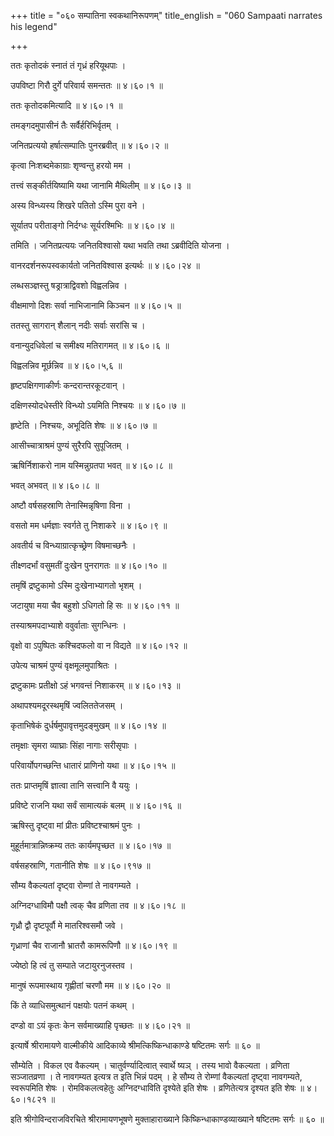 +++
title = "०६० सम्पातिना स्वकथानिरूपणम्"
title_english = "060 Sampaati narrates his legend"

+++


ततः कृतोदकं स्नातं तं गृध्रं हरियूथपाः ।  

उपविष्टा गिरौ दुर्गे परिवार्य समन्ततः  ॥  ४।६०।१  ॥   

ततः कृतोदकमित्यादि  ॥  ४।६०।१  ॥   

  

तमङ्गदमुपासीनं तैः सर्वैर्हरिभिर्वृतम् ।  

जनितप्रत्ययो हर्षात्सम्पातिः पुनरब्रवीत्  ॥  ४।६०।२  ॥   

कृत्वा निःशब्दमेकाग्राः शृण्वन्तु हरयो मम ।  

तत्त्वं सङ्कीर्तयिष्यामि यथा जानामि मैथिलीम्  ॥  ४।६०।३  ॥   

अस्य विन्ध्यस्य शिखरे पतितो ऽस्मि पुरा वने ।  

सूर्यातप परीताङ्गो निर्दग्धः सूर्यरश्मिभिः  ॥  ४।६०।४  ॥   

तमिति । जनितप्रत्ययः जनितविश्वासो यथा भवति तथा ऽब्रवीदिति योजना ।  

वानरदर्शनरूपस्वकार्यतो जनितविश्वास इत्यर्थः  ॥  ४।६०।२४  ॥   

  

लब्धसञ्ज्ञस्तु षड्रात्राद्विवशो विह्वलन्निव ।  

वीक्षमाणो दिशः सर्वा नाभिजानामि किञ्चन  ॥  ४।६०।५  ॥   

ततस्तु सागरान् शैलान् नदीः सर्वाः सरांसि च ।  

वनान्युदधिवेलां च समीक्ष्य मतिरागमत्  ॥  ४।६०।६  ॥   

विह्वलन्निव मूर्छन्निव  ॥  ४।६०।५,६  ॥   

  

हृष्टपक्षिगणाकीर्णः कन्दरान्तरकूटवान् ।  

दक्षिणस्योदधेस्तीरे विन्ध्यो ऽयमिति निश्चयः  ॥  ४।६०।७  ॥   

हृष्टेति । निश्चयः, अभूदिति शेषः  ॥  ४।६०।७  ॥   

  

आसीच्चात्राश्रमं पुण्यं सुरैरपि सुपूजितम् ।  

ऋषिर्निशाकरो नाम यस्मिन्नुग्रतपा भवत्  ॥  ४।६०।८  ॥   

भवत् अभवत्  ॥  ४।६०।८  ॥   

  

अष्टौ वर्षसहस्राणि तेनास्मिन्नृषिणा विना ।  

वसतो मम धर्मज्ञाः स्वर्गते तु निशाकरे  ॥  ४।६०।९  ॥   

अवतीर्य च विन्ध्याग्रात्कृच्छ्रेण विषमाच्छनैः ।  

तीक्ष्णदर्भां वसुमतीं दुःखेन पुनरागतः  ॥  ४।६०।१०  ॥   

तमृषिं द्रष्टुकामो ऽस्मि दुःखेनाभ्यागतो भृशम् ।  

जटायुषा मया चैव बहुशो ऽधिगतो हि सः  ॥  ४।६०।११  ॥   

तस्याश्रमपदाभ्याशे ववुर्वाताः सुगन्धिनः ।  

वृक्षो वा ऽपुष्पितः कश्चिदफलो वा न विद्यते  ॥  ४।६०।१२  ॥   

उपेत्य चाश्रमं पुण्यं वृक्षमूलमुपाश्रितः ।  

द्रष्टुकामः प्रतीक्षो ऽहं भगवन्तं निशाकरम्  ॥  ४।६०।१३  ॥   

अथापश्यमदूरस्थमृषिं ज्वलिततेजसम् ।  

कृताभिषेकं दुर्धर्षमुपावृत्तमुदङ्मुखम्  ॥  ४।६०।१४  ॥   

तमृक्षाः सृमरा व्याघ्राः सिंहा नागाः सरीसृपाः ।  

परिवार्योपगच्छन्ति धातारं प्राणिनो यथा  ॥  ४।६०।१५  ॥   

ततः प्राप्तमृषिं ज्ञात्वा तानि सत्त्वानि वै ययुः ।  

प्रविष्टे राजनि यथा सर्वं सामात्यकं बलम्  ॥  ४।६०।१६  ॥   

ऋषिस्तु दृष्ट्वा मां प्रीतः प्रविष्टश्चाश्रमं पुनः ।  

मुहूर्तमात्रान्निष्क्रम्य ततः कार्यमपृच्छत  ॥  ४।६०।१७  ॥   

वर्षसहस्राणि, गतानीति शेषः  ॥  ४।६०।९१७  ॥   

  

सौम्य वैकल्यतां दृष्ट्वा रोम्णां ते नावगम्यते ।  

अग्निदग्धाविमौ पक्षौ त्वक् चैव व्रणिता तव  ॥  ४।६०।१८  ॥   

गृध्रौ द्वौ दृष्टपूर्वौ मे मातरिश्वसमौ जवे ।  

गृध्राणां चैव राजानौ भ्रातरौ कामरूपिणौ  ॥  ४।६०।१९  ॥   

ज्येष्ठो हि त्वं तु सम्पाते जटायुरनुजस्तव ।  

मानुषं रूपमास्थाय गृह्णीतां चरणौ मम  ॥  ४।६०।२०  ॥   

किं ते व्याधिसमुत्थानं पक्षयोः पतनं कथम् ।  

दण्डो वा ऽयं कृतः केन सर्वमाख्याहि पृच्छतः  ॥  ४।६०।२१  ॥   

इत्यार्षे श्रीरामायणे वाल्मीकीये आदिकाव्ये श्रीमत्किष्किन्धाकाण्डे
षष्टितमः सर्गः  ॥  ६०  ॥   

सौम्येति । विकल एव वैकल्यम् । चातुर्वर्ण्यादित्वात् स्वार्थे ष्यञ् ।
तस्य भावो वैकल्यता । व्रणिता सञ्जातव्रणा । ते नावगम्यत इत्यत्र त इति
भिन्नं पदम् । हे सौम्य ते रोम्णां वैकल्यतां दृष्ट्वा नावगम्यते,
स्वरूपमिति शेषः । रोमविकलत्वहेतुः अग्निदग्धाविति दृश्येते इति शेषः ।
व्रणितेत्यत्र दृश्यत इति शेषः  ॥  ४।६०।१८२१  ॥   

इति श्रीगोविन्दराजविरचिते श्रीरामायणभूषणे मुक्ताहाराख्याने
किष्किन्धाकाण्डव्याख्याने षष्टितमः सर्गः  ॥  ६०  ॥   


